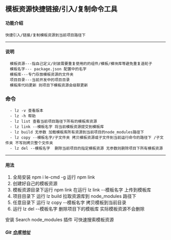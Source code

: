 ## 模板资源快捷链接/引入/复制命令工具

#### 功能介绍

`快捷引入/链接/复制模板资源到当前项目路径下`

---

#### 说明

```
  模板资源---指自己定义/封装需要重复使用的的组件/模板/模块库等避免重复造轮子
  模板名字--- package.json 配置中的名字
  模板库---专门存放模板资源的文件夹
  项目目录---当前开发中的项目目录
  模板库代码更新 则项目下模板资源会级联更新

```

### 命令

```
  - lz -v 查看版本
  - lz -h 帮助
  - lz list 查看当前项目路径下所有的模板库资源
  - lz link --模板名字 将当前模板资源提交到模板库
  - lz build 无参数 加载模板库所有资源到当前项目的node_modules路径下
  - lz copy --模板名字/子文件夹 拷贝模板资源或子文件到当前运行命令的路径下 /子文件夹 不写则拷贝整个文件夹
  - lz del --模板名字  删除当前项目的指定模板资源 无参数则删除项目下所有模板资源
```

---

#### 用法

1. 全局安装 npm i le-cmd -g 运行 npm link
2. 创建好自己的模板资源
3. 模板资源目录下运行 npm link 在运行 lz link --模板名字 上传到模板库
4. 项目目录下 运行 lz build 拉取资源库到 node_modules 路径下
5. 任意目录下 运行 lz copy --模板名字 拷贝模板到当前目录
6. 运行 lz del --模板名字 删除项目下的模板库 实际模板资源不会删除

安装 Search node_modules 插件 可快速搜索模板资源

##### Git [仓库地址](https://github.com/394689284/le-cmd)
